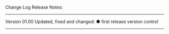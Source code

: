 ﻿Change Log Release Notes:

-----------------------
Version 01.00 
Updated, fixed and changed: 
● first release version control

-----------------------